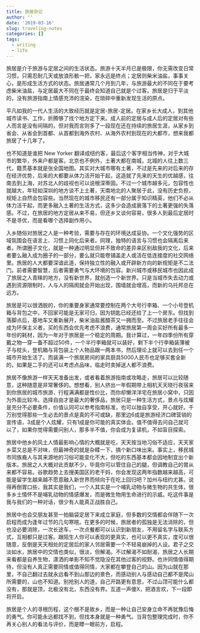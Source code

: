 ```yaml
---
title: 旅居杂记
author: ''
date: '2019-03-16'
slug: traveling-notes
categories: []
tags:
  - writing
  - life
---
```


旅居是介于旅游与定居之间的生活状态。旅游十天半月已是极限，你无需改变日常习惯，只需忍耐几天或放浪形骸一把，家永远是终点；定居则柴米油盐，事事关心，是形成生活方式的状态。旅居通常几个月到几年，与旅游最大的不同在于要考虑柴米油盐，与定居最大不同在于最终会知道自己就是个过客。旅居是归于平淡的，没有旅游指南上情感充沛的渲染，在琐碎中重新发现生活的原点。

平凡如我的一代人生活的大致经历就是定居-旅居-定居。在家乡长大成人，到其他城市读书、工作，折腾够了找个地方定下来。成人前的定居与成人后的定居对有些人而言是没有间隔的，但对我而言则多了一段现在还在持续的旅居生涯，从家乡到省会、从省会到首都、从首都到海外农村、从海外农村到现在的大都市，想来我都旅居了十几年了。

也不知道是谁把 New Yorker 翻译成纽约客，最后这个客字相当传神，对于大城市的繁华，外来户都是客。北京也不例外，土著大都在南城，北城的人往上数三代，籍贯基本就是张全国地图。其实对大城市哪有土著，不过是先来的对后来的存在经济优势，后来的大都要从体力活开始干起，这造就了先来的天生的优越感，往南去到上海，对苏北人的歧视也可以说根深蒂固。不过一个城市越多元，包容性也就越大，年轻如深圳的地方谈不上土著，天南地北的人聚居于此，没有历史负担，规矩上自然会包容些。当然现在的城市移民还有一部分属于知识精英，他们不必从体力活干起，而更多融入土著的生活方式，这多少会造成衰落下的土著更强的失落感。不过，在旅居的地方定居从来不易，但还乡又谈何容易，很多人到最后定居时不是寻优，而是看哪个选择副作用小。

入乡随俗对旅居之人是一种考验，需要与存在的环境达成妥协。一个文化强势的区域氛围会在语言上、习惯上同化后来者。同理，独特的语言与习惯也会隔离后来者。所谓圈子文化，就是一种通过明显但并不致命的差异来区别敌我的文化，后来者要么融入成为圈子的一部分，要么就只能卷铺盖走人或活在低连接度的社交网络里。旅居的人大都要深谙此道，保持独立性的融入或开辟新方向的新规矩是不二法门。前者需要智慧，后者需要勇气与大环境的包容。新兴城市或移民城市也因此成了旅居之人青睐的地方，没有新世界，就创造一个新世界。只是当城市失去动力或遇到资源限制时，人与人的隔阂就会开始出现，围墙就会增高，而新的乌托邦总在远方。

旅居是可以很洒脱的，你的重要身家通常要控制在两个大号行李箱、一个小号登机箱与背包之中，不回家可能是无家可归，因为钥匙已经还给了上一个房东。但找到落脚点后，基地车又重新展开，柴米油盐酱醋茶又一拥而至。不过旅居老手往往会成为环保主义者，买的东西会优先考虑不浪费，通常旅居第一周会买好所有最多一年份的耗材，因为一年对于旅居是一个稳定的周期。我计算过，一年四季份所有穿戴之物一穿一备不超过50件，一个半行李箱就可以装好，剩下半个行李箱装薄被子与枕头，登机箱与背包装上个人物品跟一两本书，然后理论上就可以去到任一个城市开始生活了。而装满一个旅居房间的家具厨具5000人民币也足够买套全新的，如果是二手的还可以考虑点品味，临走时卖掉送人都不浪费。

旅居不像旅游一样天天准备出发，或者看着旅游指南或攻略走，旅居可以比较随意，这种随意是非常奢侈的。想想看，别人挤出一年假期带上相机天天晓行夜宿来到你旅居的城市旅游，行程满满都是性价比，而你却懒洋洋宅在旅居小窝中，只因为外面比较冷。选择自由才是最大的奢侈品，旅居只是一种生活方式，景点与炫耀是充分不必要条件，价值认同可以参考指南标准，也可以独自享受，开心就好。千万别觉得那些一生必去的景点是真的不可或缺，那里边6成是旅游经济口碑营销的宣传语，3成是个人炫耀，只有1成是你可能的真实体会。值不值得去问自己就可以了，如果你觉得需要问别人，那多半不值，你会成为复读机，不如盲目探索。

旅居中他乡的风土人情最影响心情的大概就是吃，天天按当地习俗不适应，天天家乡菜又总是不对味，但最神奇的就是杂糅一下，搞个新口味出来。事实上，移民城市同族裔人与其来源地的习俗可能变化不大，但吃的东西基本都会因地制宜出个新版本。旅居之人大概对此贡献不少，毕竟你可以管住自己的腿，但调教自己的胃从来都不容易。谷歌趋势上去搜美国区的老干妈，你会发现这两年指数越来越高，可能是留学生越来越不愿意融入新世界而倾向于在吃上回归吧？加州与纽约尤甚。说得再倒胃口些，我其实是我们，一个人其实是一个哺乳动物与微生物的共生体，很多乡土情怀不是哺乳动物的情感爆发，而是微生物用生命进行的示威。吃这件事是我与我们的一种对话，很少有人能真正战胜自己。

旅居中也会交朋友甚至一拍脑袋定居下来成立家庭，但多数的交情都会伴随下一次启程而成为逢年过节的几句寒暄。在更多的时候，旅居者的孤独是无法消除的，但也没必要消除，一次长途车，一次点餐都可以认识到新朋友，不用留名字与联系方式，互相都只是过客。跟陌生人你可以表现的更真实，也可以更不真实，度可以很随意，反倒是天天相处的定居后的家人邻居需要一个不轻易崩掉的人设。君子之交淡如水，旅居中的交情也类似，很淡，但解渴。不过解渴不如耐渴，旅居之人长期来看都是自养生物，潇洒的单影不知不觉隐没在其他过客的视野。也许同情值得期待，但没有人真正需要同情或值得同情，大家都在攀登自己的山。因为山就在那里，不自己翻过去就永远看不到山那边的景色，而感动别人与感动自己都不是爬山所需要的，山也不知道。别抢别人的道，自己开路更有意思，不过山顶可能什么都没有，那就是顶，北极没有北，东西没有界。互道一声傻X，把酒言欢，下一段即将开启。

旅居是个人的寻根历程，这个根不是故乡，而是一种让自己安身立命不再犹豫后悔的勇气。你可能永远都找不到，但找本身就是一种勇气。当背包整理完成时，你不再关心别人的看法与评价，而是瞟一眼前方，启程。

